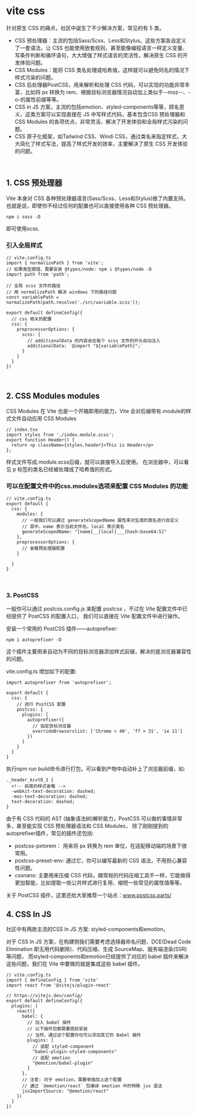 # vite css
针对原生 CSS 的痛点，社区中诞生了不少解决方案，常见的有 5 类。
- CSS 预处理器：主流的包括Sass/Scss、Less和Stylus。这些方案各自定义了一套语法，让 CSS 也能使用嵌套规则，甚至能像编程语言一样定义变量、写条件判断和循环语句，大大增强了样式语言的灵活性，解决原生 CSS 的开发体验问题。
- CSS Modules：能将 CSS 类名处理成哈希值，这样就可以避免同名的情况下样式污染的问题。
- CSS 后处理器PostCSS，用来解析和处理 CSS 代码，可以实现的功能非常丰富，比如将 px 转换为 rem、根据目标浏览器情况自动加上类似于--moz--、-o-的属性前缀等等。
- CSS in JS 方案，主流的包括emotion、styled-components等等，顾名思义，这类方案可以实现直接在 JS 中写样式代码，基本包含CSS 预处理器和 CSS Modules 的各项优点，非常灵活，解决了开发体验和全局样式污染的问题。
- CSS 原子化框架，如Tailwind CSS、Windi CSS，通过类名来指定样式，大大简化了样式写法，提高了样式开发的效率，主要解决了原生 CSS 开发体验的问题。

<br>

## 1. CSS 预处理器
Vite 本身对 CSS 各种预处理器语言(Sass/Scss、Less和Stylus)做了内置支持。
也就是说，即使你不经过任何的配置也可以直接使用各种 CSS 预处理器。
```
npm i sass -D
```
即可使用scss.

### 引入全局样式
```
// vite.config.ts
import { normalizePath } from 'vite';
// 如果类型报错，需要安装 @types/node: npm i @types/node -D
import path from 'path';

// 全局 scss 文件的路径
// 用 normalizePath 解决 windows 下的路径问题
const variablePath = normalizePath(path.resolve('./src/variable.scss'));

export default defineConfig({
  // css 相关的配置
  css: {
    preprocessorOptions: {
      scss: {
        // additionalData 的内容会在每个 scss 文件的开头自动注入
        additionalData: `@import "${variablePath}";`
      }
    }
  }
})
```

<br>

## 2. CSS Modules modules
CSS Modules 在 Vite 也是一个开箱即用的能力，Vite 会对后缀带有.module的样式文件自动应用 CSS Modules
```
// index.tsx
import styles from './index.module.scss';
export function Header() {
  return <p className={styles.header}>This is Header</p>
};
```
样式文件写成.module.scss后缀，就可以直接导入后使用。
在浏览器中，可以看见 p 标签的类名已经被处理成了哈希值的形式。

### 可以在配置文件中的css.modules选项来配置 CSS Modules 的功能
```
// vite.config.ts
export default {
  css: {
    modules: {
      // 一般我们可以通过 generateScopedName 属性来对生成的类名进行自定义
      // 其中，name 表示当前文件名，local 表示类名
      generateScopedName: "[name]__[local]___[hash:base64:5]"
    },
    preprocessorOptions: {
      // 省略预处理器配置
    }

  }
}
```

<br>

### 3. PostCSS
一般你可以通过 postcss.config.js 来配置 postcss ，不过在 Vite 配置文件中已经提供了 PostCSS 的配置入口，
我们可以直接在 Vite 配置文件中进行操作。

安装一个常用的 PostCSS 插件——autoprefixer:
```
npm i autoprefixer -D
```
这个插件主要用来自动为不同的目标浏览器添加样式前缀，解决的是浏览器兼容性的问题。

vite.config.ts 增加如下的配置:
```
import autoprefixer from 'autoprefixer';

export default {
  css: {
    // 进行 PostCSS 配置
    postcss: {
      plugins: [
        autoprefixer({
          // 指定目标浏览器
          overrideBrowserslist: ['Chrome > 40', 'ff > 31', 'ie 11']
        })
      ]
    }
  }
}
```
执行npm run build命令进行打包，可以看到产物中自动补上了浏览器前缀，如:
```
._header_kcvt0_1 {
  <!-- 前面的样式省略 -->
  -webkit-text-decoration: dashed;
  -moz-text-decoration: dashed;
  text-decoration: dashed;
}
```

由于有 CSS 代码的 AST (抽象语法树)解析能力，PostCSS 可以做的事情非常多，甚至能实现 CSS 预处理器语法和 CSS Modules，
除了刚刚提到的autoprefixer插件，常见的插件还包括:
- postcss-pxtorem： 用来将 px 转换为 rem 单位，在适配移动端的场景下很常用。
- postcss-preset-env: 通过它，你可以编写最新的 CSS 语法，不用担心兼容性问题。
- cssnano: 主要用来压缩 CSS 代码，跟常规的代码压缩工具不一样，它能做得更加智能，比如提取一些公共样式进行复用、缩短一些常见的属性值等等。

关于 PostCSS 插件，这里还给大家推荐一个站点：www.postcss.parts/


## 4. CSS In JS
社区中有两款主流的CSS In JS 方案: styled-components和emotion。

对于 CSS In JS 方案，在构建侧我们需要考虑选择器命名问题、DCE(Dead Code Elimination 即无用代码删除)、代码压缩、生成 SourceMap、服务端渲染(SSR)等问题，
而styled-components和emotion已经提供了对应的 babel 插件来解决这些问题，我们在 Vite 中要做的就是集成这些 babel 插件。
```
// vite.config.ts
import { defineConfig } from 'vite'
import react from '@vitejs/plugin-react'

// https://vitejs.dev/config/
export default defineConfig({
  plugins: [
    react({
      babel: {
        // 加入 babel 插件
        // 以下插件包都需要提前安装
        // 当然，通过这个配置你也可以添加其它的 Babel 插件
        plugins: [
          // 适配 styled-component
          "babel-plugin-styled-components"
          // 适配 emotion
          "@emotion/babel-plugin"
        ]
      },
      // 注意: 对于 emotion，需要单独加上这个配置
      // 通过 `@emotion/react` 包编译 emotion 中的特殊 jsx 语法
      jsxImportSource: "@emotion/react"
    })
  ]
})
```